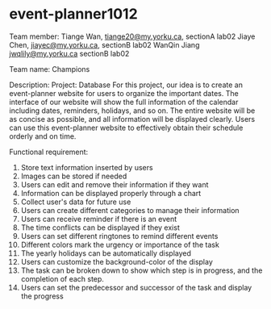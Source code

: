 # event-planner1012

Team member: 
Tiange Wan, tiange20@my.yorku.ca, sectionA lab02
Jiaye Chen, jiayec@my.yorku.ca, sectionB lab02
WanQin Jiang jwqlily@my.yorku.ca sectionB lab02


Team name: Champions

Description: 
Project: Database
For this project, our idea is to create an event-planner website for users to organize the important dates. The interface of our website will show the full information of the calendar including dates, reminders, holidays, and so on. The entire website will be as concise as possible, and all information will be displayed clearly. Users can use this event-planner website to effectively obtain their schedule orderly and on time.

Functional requirement:
1. Store text information inserted by users
2. Images can be stored if needed
3. Users can edit and remove their information if they want   
4. Information can be displayed properly through a chart
5. Collect user's data for future use
6. Users can create different categories to manage their information
7. Users can receive reminder if there is an event
8. The time conflicts can be displayed if they exist
9. Users can set different ringtones to remind different events
10. Different colors mark the urgency or importance of the task
11. The yearly holidays can be automatically displayed
12. Users can customize the background-color of the display
13. The task can be broken down to show which step is in progress, and the completion of each step.
14. Users can set the predecessor and successor of the task and display the progress
